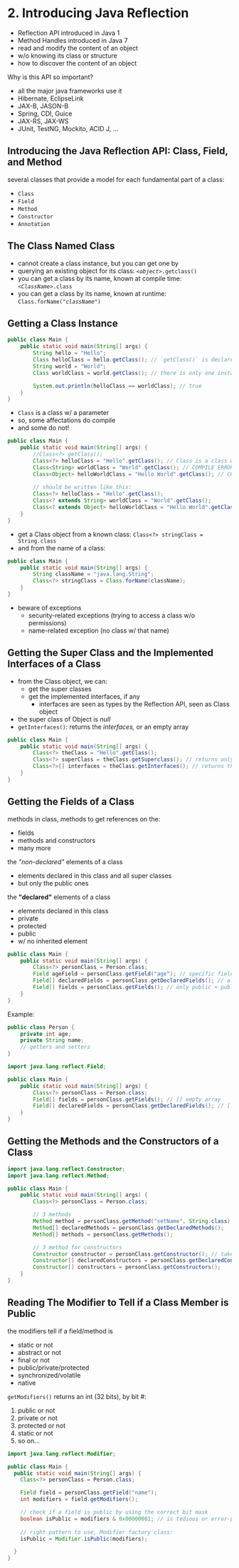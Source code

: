 # 2. Introducing Java Reflection

- Reflection API introduced in Java 1
- Method Handles introduced in Java 7
- read and modify the content of an object
- w/o knowing its class or structure
- how to discover the content of an object

Why is this API so important?

- all the major java frameworks use it
- Hibernate, EclipseLink
- JAX-B, JASON-B
- Spring, CDI, Guice
- JAX-RS, JAX-WS
- JUnit, TestNG, Mockito, ACID J, ...

## Introducing the Java Reflection API: Class, Field, and Method

several classes that provide a model for each fundamental part of a class:

- `Class`
- `Field`
- `Method`
- `Constructor`
- `Annotation`

## The Class Named Class

- cannot create a class instance, but you can get one by
- querying an existing object for its class: _`<object>`_`.getclass()`
- you can get a class by its name, known at compile time: _`<ClassName>`_`.class`
- you can get a class by its name, known at runtime: `Class.forName(`_`"className"`_`)`

## Getting a Class Instance

```java
public class Main {
    public static void main(String[] args) {
        String hello = "Hello";
        Class helloClass = hello.getClass(); // `getClass()` is declared on the Object class
        String world = "World";
        Class worldClass = world.getClass(); // there is only one instance of Class for a given class

        System.out.println(helloClass == worldClass); // true
    }
}
```

- `Class` is a class w/ a parameter
- so, some affectations do compile
- and some do not!

```java
public class Main {
    public static void main(String[] args) {
        //Class<?> getClass();
        Class<?> helloClass = "Hello".getClass(); // Class is a class w/ a parameter
        Class<String> worldClass = "World".getClass(); // COMPILE ERROR!!!
        Class<Object> helloWorldClass = "Hello World".getClass(); // COMPILE ERROR!!!
        
        // should be written like this:
        Class<?> helloClass = "Hello".getClass();
        Class<? extends String> worldClass = "World".getClass(); 
        Class<? extends Object> helloWorldClass = "Hello World".getClass(); // (same as Class<?>)
    }
}
```

- get a Class object from a known class: `Class<?> stringClass = String.class`
- and from the name of a class: 

```java
public class Main {
    public static void main(String[] args) {
        String className = "java.lang.String";
        Class<?> stringClass = Class.forName(className);
    }
}
```

- beware of exceptions
  - security-related exceptions (trying to access a class w/o permissions)
  - name-related exception (no class w/ that name)

## Getting the Super Class and the Implemented Interfaces of a Class

- from the Class object, we can:
  - get the super classes
  - get the implemented interfaces, if any
    - interfaces are seen as types by the Reflection API, seen as Class object
- the super class of Object is _null_
- `getInterfaces()`: returns the _interfaces,_ or an empty array

```java
public class Main {
    public static void main(String[] args) {
        Class<?> theClass = "Hello".getClass();
        Class<?> superClass = theClass.getSuperclass(); // returns only super class
        Class<?>[] interfaces = theClass.getInterfaces(); // returns the interfaces or an empty array
    }
}
```

## Getting the Fields of a Class

methods in class, methods to get references on the:

- fields
- methods and constructors
- many more

the _"non-declared"_ elements of a class

- elements declared in this class and all super classes
- but only the public ones

the **"declared"** elements of a class

- elements declared in this class
- private
- protected
- public
- w/ no inherited element

```java
public class Main {
    public static void main(String[] args) {
        Class<?> personClass = Person.class;
        Field ageField = personClass.getField("age"); // specific field
        Field[] declaredFields = personClass.getDeclaredFields(); // all declared
        Field[] fields = personClass.getFields(); // only public + public fields of super class
    }
}
```

Example:

```java
public class Person {
    private int age;
    private String name;
    // getters and setters
}
```
```java
import java.lang.reflect.Field;

public class Main {
    public static void main(String[] args) {
        Class<?> personClass = Person.class;
        Field[] fields = personClass.getFields(); // [] empty array
        Field[] declaredFields = personClass.getDeclaredFields(); // [...] age and name fields 
    }
}  
```

## Getting the Methods and the Constructors of a Class

```java
import java.lang.reflect.Constructor;
import java.lang.reflect.Method;

public class Main {
    public static void main(String[] args) {
        Class<?> personClass = Person.class;

        // 3 methods
        Method method = personClass.getMethod("setName", String.class);
        Method[] declaredMethods = personClass.getDeclaredMethods();
        Method[] methods = personClass.getMethods();

        // 3 method for constructors
        Constructor constructor = personClass.getConstructor(); // takes the types of the parameters
        Constructor[] declaredConstructors = personClass.getDeclaredConstructors();
        Constructor[] constructors = personClass.getConstructors();
    }
}
```

## Reading The Modifier to Tell if a Class Member is Public

the modifiers tell if a field/method is

- static or not
- abstract or not
- final or not
- public/private/protected
- synchronized/volatile
- native

`getModifiers()` returns an int (32 bits), by bit #:

1. public or not
2. private or not
3. protected or not
4. static or not
5. so on...

```java
import java.lang.reflect.Modifier;

public class Main {
  public static void main(String[] args) {
    Class<?> personClass = Person.class;

    Field field = personClass.getField("name");
    int modifiers = field.getModifiers();

    // check if a field is public by using the correct bit mask
    boolean isPublic = modifiers & 0x00000001; // is tedious or error-prone
    
    // right pattern to use, Modifier factory class:
    isPublic = Modifier.isPublic(modifiers);

  }
}
```
